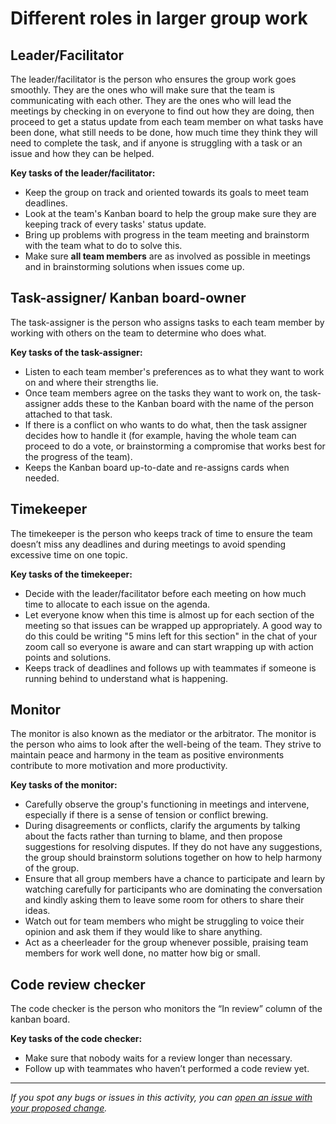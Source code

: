 # Different roles in larger group work

## **Leader/Facilitator**

The leader/facilitator is the person who ensures the group work goes smoothly. They are the ones who will make sure that the team is communicating with each other. They are the ones who will lead the meetings by checking in on everyone to find out how they are doing, then proceed to get a status update from each team member on what tasks have been done, what still needs to be done, how much time they think they will need to complete the task, and if anyone is struggling with a task or an issue and how they can be helped.

**Key tasks of the leader/facilitator:** 

* Keep the group on track and oriented towards its goals to meet team deadlines.
* Look at the team's Kanban board to help the group make sure they are keeping track of every tasks' status update.
* Bring up problems with progress in the team meeting and brainstorm with the team what to do to solve this.
* Make sure **all team members** are as involved as possible in meetings and in brainstorming solutions when issues come up.

## **Task-assigner/ Kanban board-owner**

The task-assigner is the person who assigns tasks to each team member by working with others on the team to determine who does what.

**Key tasks of the task-assigner:**

- Listen to each team member's preferences as to what they want to work on and where their strengths lie.
- Once team members agree on the tasks they want to work on, the task-assigner adds these to the Kanban board with the name of the person attached to that task.
- If there is a conflict on who wants to do what, then the task assigner decides how to handle it (for example, having the whole team can proceed to do a vote, or brainstorming a compromise that works best for the progress of the team).
- Keeps the Kanban board up-to-date and re-assigns cards when needed. 

## **Timekeeper**

The timekeeper is the person who keeps track of time to ensure the team doesn’t miss any deadlines and during meetings to avoid spending excessive time on one topic.

**Key tasks of the timekeeper:**

- Decide with the leader/facilitator before each meeting on how much time to allocate to each issue on the agenda.
- Let everyone know when this time is almost up for each section of the meeting so that issues can be wrapped up appropriately. A good way to do this could be writing "5 mins left for this section" in the chat of your zoom call so everyone is aware and can start wrapping up with action points and solutions.
- Keeps track of deadlines and follows up with teammates if someone is running behind to understand what is happening. 


## **Monitor**

The monitor is also known as the mediator or the arbitrator. The monitor is the person who aims to look after the well-being of the team. They strive to maintain peace and harmony in the team as positive environments contribute to more motivation and more productivity. 

**Key tasks of the monitor:**

- Carefully observe the group's functioning in meetings and intervene, especially if there is a sense of tension or conflict brewing.
- During disagreements or conflicts, clarify the arguments by talking about the facts rather than turning to blame, and then propose suggestions for resolving disputes. If they do not have any suggestions, the group should brainstorm solutions together on how to help harmony of the group.
- Ensure that all group members have a chance to participate and learn by watching carefully for participants who are dominating the conversation and kindly asking them to leave some room for others to share their ideas.
- Watch out for team members who might be struggling to voice their opinion and ask them if they would like to share anything.
- Act as a cheerleader for the group whenever possible, praising team members for work well done, no matter how big or small.

## **Code review checker**

The code checker is the person who monitors the “In review” column of the kanban board.

**Key tasks of the code checker:**

- Make sure that nobody waits for a review longer than necessary.
- Follow up with teammates who haven’t performed a code review yet. 



------

_If you spot any bugs or issues in this activity, you can [open an issue with your proposed change](https://github.com/microverseinc/curriculum-transversal-skills/blob/main/git-github/articles/open_issue.md)._
